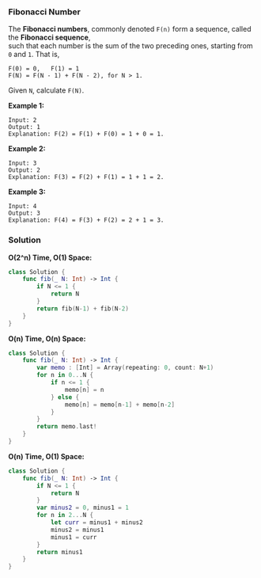 
### Fibonacci Number

The __Fibonacci numbers__, commonly denoted `F(n)` form a sequence, called the __Fibonacci sequence__,</br> 
such that each number is the sum of the two preceding ones, starting from `0` and `1`. That is,
```
F(0) = 0,   F(1) = 1
F(N) = F(N - 1) + F(N - 2), for N > 1.
```
Given `N`, calculate `F(N)`.

__Example 1:__
```
Input: 2
Output: 1
Explanation: F(2) = F(1) + F(0) = 1 + 0 = 1.
```
__Example 2:__
```
Input: 3
Output: 2
Explanation: F(3) = F(2) + F(1) = 1 + 1 = 2.
```
__Example 3:__
```
Input: 4
Output: 3
Explanation: F(4) = F(3) + F(2) = 2 + 1 = 3.
```

### Solution
__O(2^n) Time, O(1) Space:__
```Swift
class Solution {
    func fib(_ N: Int) -> Int {
        if N <= 1 {
            return N
        }
        return fib(N-1) + fib(N-2)
    }
}
```
__O(n) Time, O(n) Space:__
```Swift
class Solution {
    func fib(_ N: Int) -> Int {
        var memo : [Int] = Array(repeating: 0, count: N+1)
        for n in 0...N {
            if n <= 1 {
                memo[n] = n
            } else {
                memo[n] = memo[n-1] + memo[n-2]
            }
        }
        return memo.last!
    }
}
```
__O(n) Time, O(1) Space:__
```Swift
class Solution {
    func fib(_ N: Int) -> Int {
        if N <= 1 {
            return N
        }
        var minus2 = 0, minus1 = 1
        for n in 2...N {
            let curr = minus1 + minus2
            minus2 = minus1
            minus1 = curr
        }
        return minus1
    }
}
```
